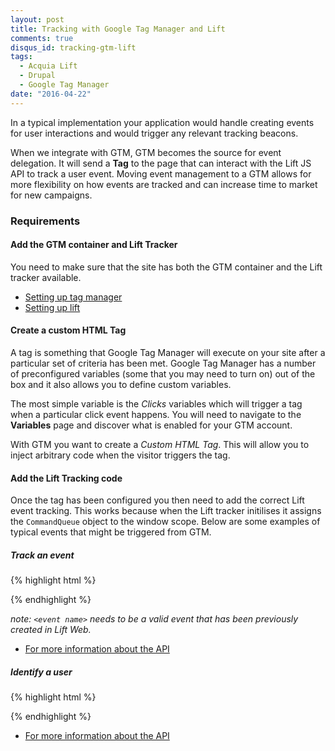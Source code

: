 ```yaml
---
layout: post
title: Tracking with Google Tag Manager and Lift
comments: true
disqus_id: tracking-gtm-lift
tags:
  - Acquia Lift
  - Drupal
  - Google Tag Manager
date: "2016-04-22"
---
```


In a typical implementation your application would handle creating events for user interactions and would trigger any relevant tracking beacons.

When we integrate with GTM, GTM becomes the source for event delegation. It will send a **Tag** to the page that can interact with the Lift JS API to track a user event. Moving event management to a GTM allows for more flexibility on how events are tracked and can increase time to market for new campaigns.

### Requirements

#### Add the GTM container and Lift Tracker

You need to make sure that the site has both the GTM container and the Lift tracker available.

- [Setting up tag manager](https://support.google.com/tagmanager/answer/6103696?hl=en)
- [Setting up lift](https://docs.acquia.com/lift/offers/tracker/add)

#### Create a custom HTML Tag

A tag is something that Google Tag Manager will execute on your site after a particular set of criteria has been met. Google Tag Manager has a number of preconfigured variables (some that you may need to turn on) out of the box and it also allows you to define custom variables.

The most simple variable is the _Clicks_ variables which will trigger a tag when a particular click event happens. You will need to navigate to the **Variables** page and discover what is enabled for your GTM account.

With GTM you want to create a _Custom HTML Tag_. This will allow you to inject arbitrary code when the visitor triggers the tag.

#### Add the Lift Tracking code

Once the tag has been configured you then need to add the correct Lift event tracking. This works because when the Lift tracker initilises it assigns the `CommandQueue` object to the window scope. Below are some examples of typical events that might be triggered from GTM.

##### **Track an event**

{% highlight html %}
<script type="text/javascript">
  _tcaq.push(['captureView', '<event name>']);
</script>
{% endhighlight %}

_note: `<event name>` needs to be a valid event that has been previously created in Lift Web._

- [For more information about the API](https://docs.acquia.com/lift/javascript/view)


##### **Identify a user**

{% highlight html %}
<script type="text/javascript">
  var name = document.querySelector('.name').value,
      email = document.querySelector('.email').value;

  var id = {};
  // Lift requires an identity object to match:
  // {
  //   "test@email.com": "email"
  //   "<value>": "<type>"
  // }
  id[email] = 'email';
  id[name] = 'name';

  _tcaq.push(['captureIdentity', name, 'name', {}, {identity: id}]);
</script>
{% endhighlight %}

- [For more information about the API](https://docs.acquia.com/lift/javascript/identity)
